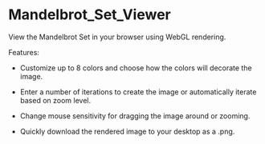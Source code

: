 # Mandelbrot_Set_Viewer
View the Mandelbrot Set in your browser using WebGL rendering.

Features:

- Customize up to 8 colors and choose how the colors will decorate the image.

- Enter a number of iterations to create the image or automatically iterate based on zoom level.

- Change mouse sensitivity for dragging the image around or zooming.

- Quickly download the rendered image to your desktop as a .png.
